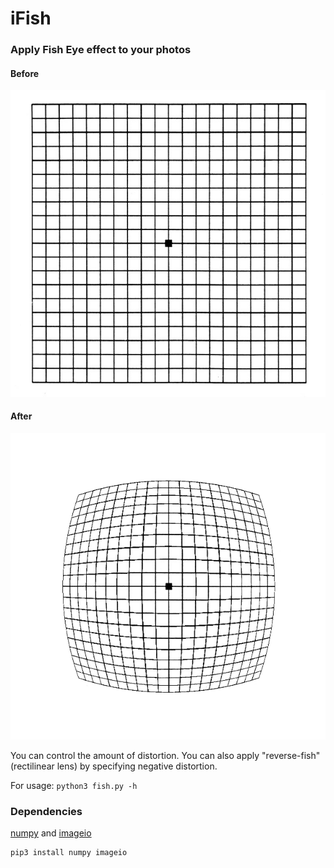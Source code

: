 # iFish  

### Apply Fish Eye effect to your photos 

#### Before
![grid](grid.jpg)

#### After
![grid.png](grid.png)  

You can control the amount of distortion.
You can also apply "reverse-fish" (rectilinear lens) by specifying negative distortion.

For usage: `python3 fish.py -h`

### Dependencies
[numpy](https://numpy.org/) and [imageio](https://pypi.org/project/imageio)
```bash
pip3 install numpy imageio
```

